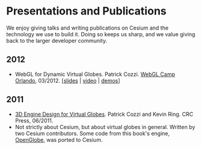 # Presentations and Publications

We enjoy giving talks and writing publications on Cesium and the technology we use to build it.  Doing so keeps us sharp, and we value giving back to the larger developer community.

## 2012

* WebGL for Dynamic Virtual Globes.  Patrick Cozzi.  [WebGL Camp Orlando](http://www.webglcamp.com/wiki/index.php?title=AgendaOrlando1), 03/2012. [[slides](http://www.seas.upenn.edu/~pcozzi/downloads/WebGLForDynamicVirtualGlobes.pdf) | [video](http://www.youtube.com/watch?v=Bxk-bkiLbEo) | [demos](http://cesium.agi.com/)]

## 2011

* [3D Engine Design for Virtual Globes](http://www.virtualglobebook.com/).  Patrick Cozzi and Kevin Ring.  CRC Press, 06/2011.
 * Not strictly about Cesium, but about virtual globes in general.  Written by two Cesium contributors.  Some code from this book's engine, [OpenGlobe](https://github.com/virtualglobebook/OpenGlobe), was ported to Cesium.

<!--
<img src="presentationsFigures/openglinsights.jpg" />
<img src="presentationsFigures/cesiumLogo.png" />
<img src="presentationsFigures/virtualglobebook.jpg" />
-->